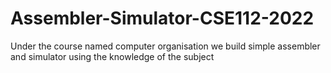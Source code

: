# Assembler-Simulator-CSE112-2022
Under the course named computer organisation we build simple assembler and simulator using the knowledge of the subject
